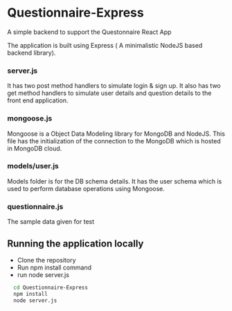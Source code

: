# Questionnaire-Express
A simple backend to support the Questonnaire React App

The application is built using Express ( A minimalistic NodeJS based backend library).


### server.js
It has two post method handlers to simulate login & sign up.
It also has two get method handlers to simulate user details and question details to the front end application.

### mongoose.js
Mongoose is a Object Data Modeling library for MongoDB and NodeJS.
This file has the initialization of the connection to the MongoDB which is hosted in MongoDB cloud.

### models/user.js
Models folder is for the DB schema details.
It has the user schema which is used to perform database operations using Mongoose.

### questionnaire.js
The sample data given for test


## Running the application locally

  - Clone the repository
  - Run npm install command
  - run node server.js
  ```sh
    cd Questionnaire-Express
    npm install
    node server.js
  ```
  
